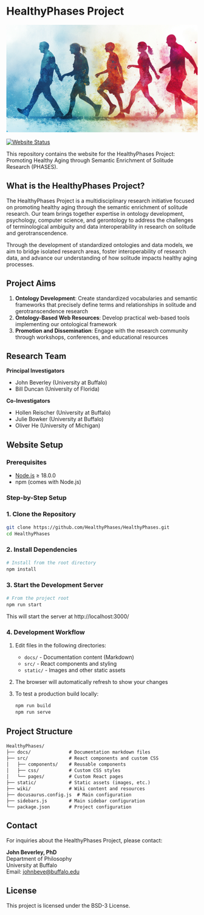 # HealthyPhases Project

![HealthyPhases Banner](./static/img/healthyphases-banner.png)

[![Website Status](https://img.shields.io/website?url=https%3A%2F%2Fhealthyphases.org&label=website&style=flat-square&logo=docusaurus)](https://healthyphases.org)

This repository contains the website for the HealthyPhases Project: Promoting Healthy Aging through Semantic Enrichment of Solitude Research (PHASES).

## What is the HealthyPhases Project?

The HealthyPhases Project is a multidisciplinary research initiative focused on promoting healthy aging through the semantic enrichment of solitude research. Our team brings together expertise in ontology development, psychology, computer science, and gerontology to address the challenges of terminological ambiguity and data interoperability in research on solitude and gerotranscendence.

Through the development of standardized ontologies and data models, we aim to bridge isolated research areas, foster interoperability of research data, and advance our understanding of how solitude impacts healthy aging processes.

## Project Aims

1. **Ontology Development**: Create standardized vocabularies and semantic frameworks that precisely define terms and relationships in solitude and gerotranscendence research
2. **Ontology-Based Web Resources**: Develop practical web-based tools implementing our ontological framework
3. **Promotion and Dissemination**: Engage with the research community through workshops, conferences, and educational resources

## Research Team

**Principal Investigators**
- John Beverley (University at Buffalo)
- Bill Duncan (University of Florida)

**Co-Investigators**
- Hollen Reischer (University at Buffalo)
- Julie Bowker (University at Buffalo)
- Oliver He (University of Michigan)

## Website Setup

### Prerequisites

- [Node.js](https://nodejs.org/) ≥ 18.0.0
- npm (comes with Node.js)

### Step-by-Step Setup

### 1. Clone the Repository

```bash
git clone https://github.com/HealthyPhases/HealthyPhases.git
cd HealthyPhases
```

### 2. Install Dependencies

```bash
# Install from the root directory
npm install
```

### 3. Start the Development Server

```bash
# From the project root
npm run start
```

This will start the server at http://localhost:3000/

### 4. Development Workflow

1. Edit files in the following directories:
   - `docs/` - Documentation content (Markdown)
   - `src/` - React components and styling
   - `static/` - Images and other static assets

2. The browser will automatically refresh to show your changes

3. To test a production build locally:
   ```bash
   npm run build
   npm run serve
   ```

## Project Structure

```
HealthyPhases/
├── docs/              # Documentation markdown files
├── src/               # React components and custom CSS
│   ├── components/    # Reusable components
│   ├── css/           # Custom CSS styles
│   └── pages/         # Custom React pages
├── static/            # Static assets (images, etc.)
├── wiki/              # Wiki content and resources
├── docusaurus.config.js  # Main configuration
├── sidebars.js        # Main sidebar configuration
└── package.json       # Project configuration
```

## Contact

For inquiries about the HealthyPhases Project, please contact:

**John Beverley, PhD**  
Department of Philosophy  
University at Buffalo  
Email: johnbeve@buffalo.edu 

## License

This project is licensed under the BSD-3 License.
